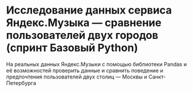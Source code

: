 # Исследование данных сервиса Яндекс.Музыка — сравнение пользователей двух городов (спринт Базовый Python)
На реальных данных Яндекс.Музыки c помощью библиотеки Pandas и её возможностей проверить данные и сравнить поведение и предпочтения пользователей двух столиц — Москвы и Санкт-Петербурга
